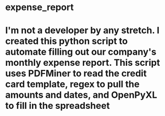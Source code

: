 # expense_report
# I'm not a developer by any stretch. I created this python script to automate filling out our company's monthly expense report. This script uses PDFMiner to read the credit card template, regex to pull the amounts and dates, and OpenPyXL to fill in the spreadsheet
